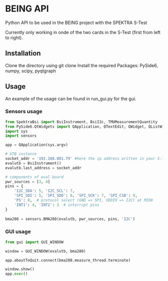 # BEING API

Python API to be used in the BEING project with the SPEKTRA S-Test

Currently only working in onde of the two cards in the S-Test (first from left to right).

## Installation

Clone the directory using git clone <URL>
Install the required Packages: PySide6, numpy, scipy, pyqtgraph

## Usage

An example of the usage can be found in run_gui.py for the gui.

### Sensors usage

```python
from SpektraBsi import BsiInstrument, BsiI2c, TMUMeasurementQuantity
from PySide6.QtWidgets import QApplication, QTextEdit, QWidget, QListWidgetItem
import sys
import sensors

app = QApplication(sys.argv)

# UTB instance
socket_addr = '192.168.001.79' #here the ip address written in your S-Test
evalutb = BsiInstrument()
evalutb.last_address = socket_addr

# components of eval board
pwr_sources = [3, 4]
pins = {
    'I2C_SDA': 5, 'I2C_SCL': 7,
    'SPI_SDI': 5, 'SPI_SDO': 6, 'SPI_SCK': 7, 'SPI_CSB': 9,
    'PS': 8,  # protocol select (GND => SPI, VDDIO => I2C) at MIO8
    'INT1': 4, 'INT2': 3  # interrupt pins
}
    
bma280 = sensors.BMA280(evalutb, pwr_sources, pins, 'I2C')
```


### GUI usage

```python
from gui import GUI_WINDOW

window = GUI_WINDOW(evalutb, bma280)

app.aboutToQuit.connect(bma280.measure_thread.terminate)

window.show()
app.exec()
```



